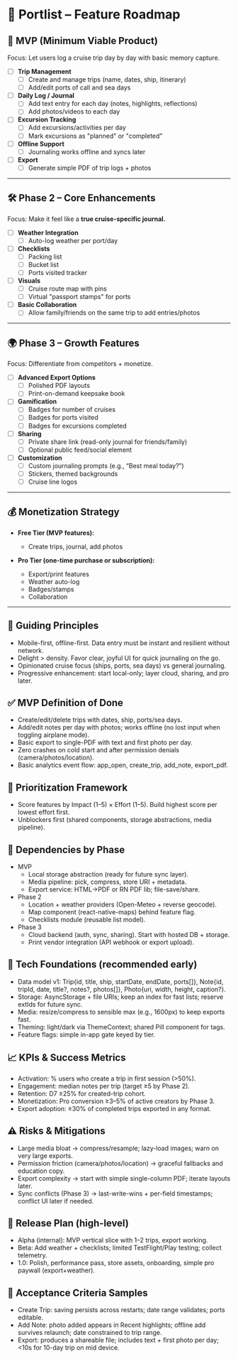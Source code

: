 # 🚢 Portlist – Feature Roadmap

## 🎯 MVP (Minimum Viable Product)
Focus: Let users log a cruise trip day by day with basic memory capture.

- [ ] **Trip Management**
  - [ ] Create and manage trips (name, dates, ship, itinerary)
  - [ ] Add/edit ports of call and sea days

- [ ] **Daily Log / Journal**
  - [ ] Add text entry for each day (notes, highlights, reflections)
  - [ ] Add photos/videos to each day

- [ ] **Excursion Tracking**
  - [ ] Add excursions/activities per day
  - [ ] Mark excursions as "planned" or "completed"

- [ ] **Offline Support**
  - [ ] Journaling works offline and syncs later

- [ ] **Export**
  - [ ] Generate simple PDF of trip logs + photos

---

## 🛠️ Phase 2 – Core Enhancements
Focus: Make it feel like a **true cruise-specific journal.**

- [ ] **Weather Integration**
  - [ ] Auto-log weather per port/day

- [ ] **Checklists**
  - [ ] Packing list
  - [ ] Bucket list
  - [ ] Ports visited tracker

- [ ] **Visuals**
  - [ ] Cruise route map with pins
  - [ ] Virtual "passport stamps" for ports

- [ ] **Basic Collaboration**
  - [ ] Allow family/friends on the same trip to add entries/photos

---

## 🌍 Phase 3 – Growth Features
Focus: Differentiate from competitors + monetize.

- [ ] **Advanced Export Options**
  - [ ] Polished PDF layouts
  - [ ] Print-on-demand keepsake book

- [ ] **Gamification**
  - [ ] Badges for number of cruises
  - [ ] Badges for ports visited
  - [ ] Badges for excursions completed

- [ ] **Sharing**
  - [ ] Private share link (read-only journal for friends/family)
  - [ ] Optional public feed/social element

- [ ] **Customization**
  - [ ] Custom journaling prompts (e.g., “Best meal today?”)
  - [ ] Stickers, themed backgrounds
  - [ ] Cruise line logos

---

## 💰 Monetization Strategy
- **Free Tier (MVP features):**
  - Create trips, journal, add photos  

- **Pro Tier (one-time purchase or subscription):**
  - Export/print features  
  - Weather auto-log  
  - Badges/stamps  
  - Collaboration  

---

## 🧭 Guiding Principles
- Mobile-first, offline-first. Data entry must be instant and resilient without network.
- Delight > density. Favor clear, joyful UI for quick journaling on the go.
- Opinionated cruise focus (ships, ports, sea days) vs general journaling.
- Progressive enhancement: start local-only; layer cloud, sharing, and pro later.

## ✅ MVP Definition of Done
- Create/edit/delete trips with dates, ship, ports/sea days.
- Add/edit notes per day with photos; works offline (no lost input when toggling airplane mode).
- Basic export to single-PDF with text and first photo per day.
- Zero crashes on cold start and after permission denials (camera/photos/location).
- Basic analytics event flow: app_open, create_trip, add_note, export_pdf.

## 📌 Prioritization Framework
- Score features by Impact (1–5) × Effort (1–5). Build highest score per lowest effort first.
- Unblockers first (shared components, storage abstractions, media pipeline).

## 🔗 Dependencies by Phase
- MVP
  - Local storage abstraction (ready for future sync layer).
  - Media pipeline: pick, compress, store URI + metadata.
  - Export service: HTML→PDF or RN PDF lib; file-save/share.
- Phase 2
  - Location + weather providers (Open-Meteo + reverse geocode).
  - Map component (react-native-maps) behind feature flag.
  - Checklists module (reusable list model).
- Phase 3
  - Cloud backend (auth, sync, sharing). Start with hosted DB + storage.
  - Print vendor integration (API webhook or export upload).

## 🧱 Tech Foundations (recommended early)
- Data model v1: Trip{id, title, ship, startDate, endDate, ports[]}, Note{id, tripId, date, title?, notes?, photos[]}, Photo{uri, width, height, caption?}.
- Storage: AsyncStorage + file URIs; keep an index for fast lists; reserve extIds for future sync.
- Media: resize/compress to sensible max (e.g., 1600px) to keep exports fast.
- Theming: light/dark via ThemeContext; shared Pill component for tags.
- Feature flags: simple in-app gate keyed by tier.

## 📈 KPIs & Success Metrics
- Activation: % users who create a trip in first session (>50%).
- Engagement: median notes per trip (target ≥5 by Phase 2).
- Retention: D7 ≥25% for created-trip cohort.
- Monetization: Pro conversion ≥3–5% of active creators by Phase 3.
- Export adoption: ≥30% of completed trips exported in any format.

## ⚠️ Risks & Mitigations
- Large media bloat → compress/resample; lazy-load images; warn on very large exports.
- Permission friction (camera/photos/location) → graceful fallbacks and education copy.
- Export complexity → start with simple single-column PDF; iterate layouts later.
- Sync conflicts (Phase 3) → last-write-wins + per-field timestamps; conflict UI later if needed.

## 🚀 Release Plan (high-level)
- Alpha (internal): MVP vertical slice with 1–2 trips, export working.
- Beta: Add weather + checklists; limited TestFlight/Play testing; collect telemetry.
- 1.0: Polish, performance pass, store assets, onboarding, simple pro paywall (export+weather).

## 🧪 Acceptance Criteria Samples
- Create Trip: saving persists across restarts; date range validates; ports editable.
- Add Note: photo added appears in Recent highlights; offline add survives relaunch; date constrained to trip range.
- Export: produces a shareable file; includes text + first photo per day; <10s for 10-day trip on mid device.
